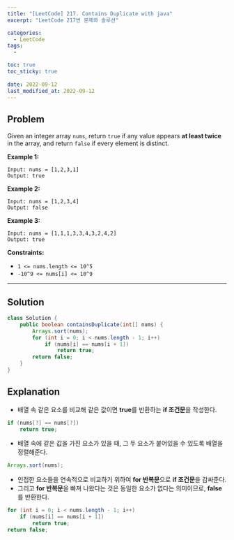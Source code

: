 ```yaml
---
title: "[LeetCode] 217. Contains Duplicate with java"
excerpt: "LeetCode 217번 문제와 솔루션"

categories:
  - LeetCode
tags:
  - 

toc: true
toc_sticky: true
 
date: 2022-09-12
last_modified_at: 2022-09-12
---
```

## **Problem**
Given an integer array `nums`, return `true` if any value appears **at least twice** in the array, and return `false` if every element is distinct.

**Example 1:**
```
Input: nums = [1,2,3,1]
Output: true
```
**Example 2:**
```
Input: nums = [1,2,3,4]
Output: false
```
**Example 3:**
```
Input: nums = [1,1,1,3,3,4,3,2,4,2]
Output: true
```
**Constraints:**
- `1 <= nums.length <= 10^5`
- `-10^9 <= nums[i] <= 10^9`

---
## **Solution**
```java
class Solution {
    public boolean containsDuplicate(int[] nums) {
        Arrays.sort(nums);
        for (int i = 0; i < nums.length - 1; i++)
            if (nums[i] == nums[i + 1])
                return true;
        return false;
    }
}
```
## **Explanation**
- 배열 속 같은 요소를 비교해 같은 값이면 **true**를 반환하는 **if 조건문**을 작성한다.
```java
if (nums[?] == nums[?])
    return true;
```
- 배열 속에 같은 값을 가진 요소가 있을 때, 그 두 요소가 붙어있을 수 있도록 배열을 정렬해준다.
```java
Arrays.sort(nums);
```
- 인접한 요소들을 연속적으로 비교하기 위하여 **for 반복문**으로 **if 조건문**을 감싸준다.
- 그리고 **for 반복문**을 빠져 나왔다는 것은 동일한 요소가 없다는 의미이므로, **false**를 반환한다.
```java
for (int i = 0; i < nums.length - 1; i++)
    if (nums[i] == nums[i + 1])
        return true;
return false;
```